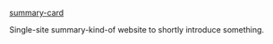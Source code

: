 <a href="https://lassipe.netlify.app/">summary-card</a>

Single-site summary-kind-of website to shortly introduce something.
